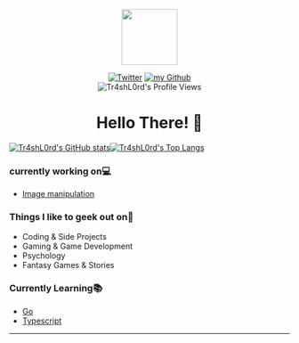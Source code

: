 <div id="header" align="center">
  <img src="https://media.giphy.com/media/M9gbBd9nbDrOTu1Mqx/giphy.gif" width="100"/>
  
  <a href="https://twitter.com/intent/follow?screen_name=XxTr4sL0rdxX&tw_p=followbutton" target="_blank"><img alt="Twitter" src="https://img.shields.io/badge/twitter-%231DA1F2.svg?&style=for-the-badge&logo=twitter&logoColor=white" /></a>
  <a href="https://github.com/Tr4shL0rd" target="_blank"><img alt="my Github" src="https://img.shields.io/github/followers/Tr4shL0rd?color=black&style=for-the-badge" /></a><br>
![Tr4shL0rd's Profile Views](https://komarev.com/ghpvc/?username=Tr4shL0rd)
# Hello There! 👋
</div>

[![Tr4shL0rd's GitHub stats](https://github-readme-stats.vercel.app/api?username=Tr4shL0rd&theme=dark&text_color=d104d1&show_icons=true)](https://github.com/Tr4shL0rd)[![Tr4shL0rd's Top Langs](https://github-readme-stats.vercel.app/api/top-langs/?username=Tr4shL0rd&exclude_repo=spaceengineers-thrust-calc,peregrine-lang.github.io,p5,linkHub,vulntest&theme=dark&langs_count=6&hide=html,css&layout=compact&text_color=d104d1)](https://github.com/Tr4shL0rd?tab=repositories)
<!--excluding a few website repos because javascript & PHP is over-represented in those repos compared to my actual main language (Python) -->


### currently working on💻

-   [Image manipulation](https://github.com/Tr4shL0rd/image_breaker) 

### Things I like to geek out on🔭

-   Coding & Side Projects
-   Gaming & Game Development
-   Psychology
-   Fantasy Games & Stories

### Currently Learning📚

-   [Go](https://go.dev/)
-   [Typescript](https://www.typescriptlang.org/)

---
